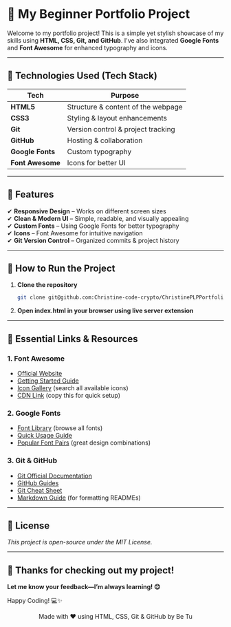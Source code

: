 # 🚀 My Beginner Portfolio Project

Welcome to my portfolio project! This is a simple yet stylish showcase of my skills using **HTML, CSS, Git, and GitHub**.
I've also integrated **Google Fonts** and **Font Awesome** for enhanced typography and icons.

---

## 📌 Technologies Used (Tech Stack)

| **Tech**         | **Purpose**                        |
| ---------------- | ---------------------------------- |
| **HTML5**        | Structure & content of the webpage |
| **CSS3**         | Styling & layout enhancements      |
| **Git**          | Version control & project tracking |
| **GitHub**       | Hosting & collaboration            |
| **Google Fonts** | Custom typography                  |
| **Font Awesome** | Icons for better UI                |

---

## 🎨 Features

✔ **Responsive Design** – Works on different screen sizes  
✔ **Clean & Modern UI** – Simple, readable, and visually appealing  
✔ **Custom Fonts** – Using Google Fonts for better typography  
✔ **Icons** – Font Awesome for intuitive navigation  
✔ **Git Version Control** – Organized commits & project history

---

## 🚀 How to Run the Project

1. **Clone the repository**

   ```bash
   git clone git@github.com:Christine-code-crypto/ChristinePLPPortfolio.git

   ```

2. **Open index.html in your browser using live server extension**

---

## 🔗 Essential Links & Resources

### 1. Font Awesome

- [Official Website](https://fontawesome.com)
- [Getting Started Guide](https://fontawesome.com/docs/web/setup/get-started)
- [Icon Gallery](https://fontawesome.com/icons) (search all available icons)
- [CDN Link](https://cdnjs.cloudflare.com/ajax/libs/font-awesome/6.4.0/css/all.min.css) (copy this for quick setup)

### 2. Google Fonts

- [Font Library](https://fonts.google.com) (browse all fonts)
- [Quick Usage Guide](https://developers.google.com/fonts/docs/getting_started)
- [Popular Font Pairs](https://fonts.google.com/knowledge) (great design combinations)

### 3. Git & GitHub

- [Git Official Documentation](https://git-scm.com/doc)
- [GitHub Guides](https://guides.github.com)
- [Git Cheat Sheet](https://training.github.com/downloads/github-git-cheat-sheet/)
- [Markdown Guide](https://guides.github.com/features/mastering-markdown/) (for formatting READMEs)

---

## 📜 License

_This project is open-source under the MIT License._

---

## 🌟 Thanks for checking out my project!

**Let me know your feedback—I’m always learning! 😊**

Happy Coding! 💻✨

<div align="center"> Made with ❤️ using HTML, CSS, Git & GitHub by Be Tu</div>

